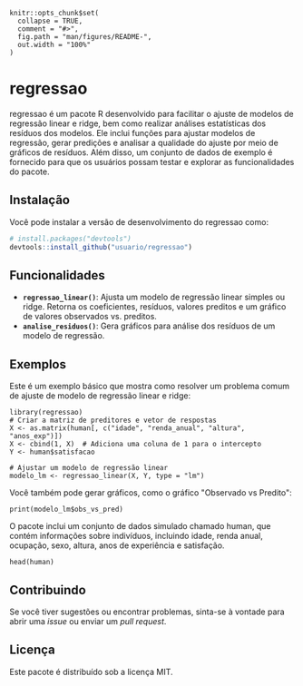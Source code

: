 ```{r, include = FALSE, echo = FALSE}
knitr::opts_chunk$set(
  collapse = TRUE,
  comment = "#>",
  fig.path = "man/figures/README-",
  out.width = "100%"
)
```

# regressao

<!-- badges: start -->
<!-- badges: end -->

regressao é um pacote R desenvolvido para facilitar o ajuste de modelos de regressão linear e ridge, bem como realizar análises estatísticas dos resíduos dos modelos. Ele inclui funções para ajustar modelos de regressão, gerar predições e analisar a qualidade do ajuste por meio de gráficos de resíduos. Além disso, um conjunto de dados de exemplo é fornecido para que os usuários possam testar e explorar as funcionalidades do pacote.

## Instalação

Você pode instalar a versão de desenvolvimento do regressao como:

``` r
# install.packages("devtools")
devtools::install_github("usuario/regressao")
```

## Funcionalidades

- **`regressao_linear()`**: Ajusta um modelo de regressão linear simples ou ridge. Retorna os coeficientes, resíduos, valores preditos e um gráfico de valores observados vs. preditos.
- **`analise_residuos()`**: Gera gráficos para análise dos resíduos de um modelo de regressão.


## Exemplos

Este é um exemplo básico que mostra como resolver um problema comum de ajuste de modelo de regressão linear e ridge:

```{r example}
library(regressao)
# Criar a matriz de preditores e vetor de respostas
X <- as.matrix(human[, c("idade", "renda_anual", "altura", "anos_exp")])
X <- cbind(1, X)  # Adiciona uma coluna de 1 para o intercepto
Y <- human$satisfacao

# Ajustar um modelo de regressão linear
modelo_lm <- regressao_linear(X, Y, type = "lm")
```

Você também pode gerar gráficos, como o gráfico "Observado vs Predito":

```{r}
print(modelo_lm$obs_vs_pred)
```

O pacote inclui um conjunto de dados simulado chamado human, que contém informações sobre indivíduos, incluindo idade, renda anual, ocupação, sexo, altura, anos de experiência e satisfação.

```{r}
head(human)
```

## Contribuindo

Se você tiver sugestões ou encontrar problemas, sinta-se à vontade para abrir uma *issue* ou enviar um *pull request*.

## Licença
Este pacote é distribuído sob a licença MIT.
